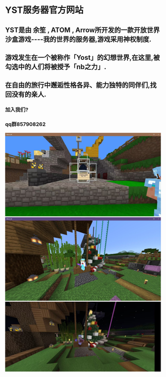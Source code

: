 # YST服务器官方网站
## YST是由 余笙 , ATOM , Arrow所开发的一款开放世界沙盒游戏----我的世界的服务器,游戏采用神权制度.
## 游戏发生在一个被称作「Yost」的幻想世界,在这里,被勾选中的人们将被授予「nb之力」.
## 在自由的旅行中邂逅性格各异、能力独特的同伴们,找回没有的亲人.
### 加入我们?
### qq群857908262
![alt 打龙](./dragonegg.jpg)
![alt santa](./photos/3.jpg)
![alt Santa](./photos/2.jpg)
